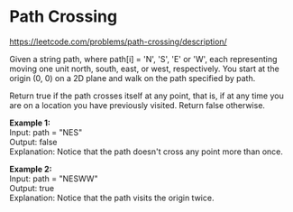 # Path Crossing
https://leetcode.com/problems/path-crossing/description/

Given a string path, where path[i] = 'N', 'S', 'E' or 'W', each representing moving one unit north, south, east, or west, respectively. You start at the origin (0, 0) on a 2D plane and walk on the path specified by path.

Return true if the path crosses itself at any point, that is, if at any time you are on a location you have previously visited. Return false otherwise.

<b>Example 1:</b>\
Input: path = "NES"\
Output: false\
Explanation: Notice that the path doesn't cross any point more than once.

<b>Example 2:</b>\
Input: path = "NESWW"\
Output: true\
Explanation: Notice that the path visits the origin twice.
